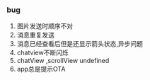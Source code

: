 ### bug
1. 图片发送时顺序不对
2. 消息重复发送
3. 消息已经查看后但是还显示箭头状态,异步问题
4. chatview不断闪烁
5. chatView ,scrollView undefined
6. app总是提示OTA
